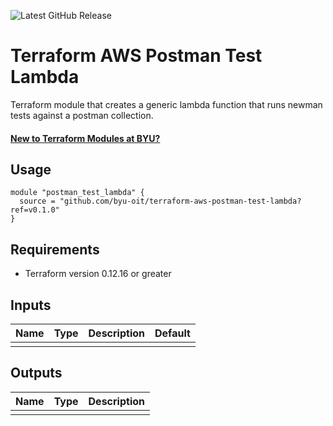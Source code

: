 ![Latest GitHub Release](https://img.shields.io/github/v/release/byu-oit/terraform-aws-postman-test-lambda?sort=semver)

# Terraform AWS Postman Test Lambda
Terraform module that creates a generic lambda function that runs newman tests against a postman collection. 

#### [New to Terraform Modules at BYU?](https://github.com/byu-oit/terraform-documentation)

## Usage
```hcl
module "postman_test_lambda" {
  source = "github.com/byu-oit/terraform-aws-postman-test-lambda?ref=v0.1.0"
}
```

## Requirements
* Terraform version 0.12.16 or greater

## Inputs
| Name | Type  | Description | Default |
| --- | --- | --- | --- |
| | | | |

## Outputs
| Name | Type | Description |
| ---  | ---  | --- |
| | | |
